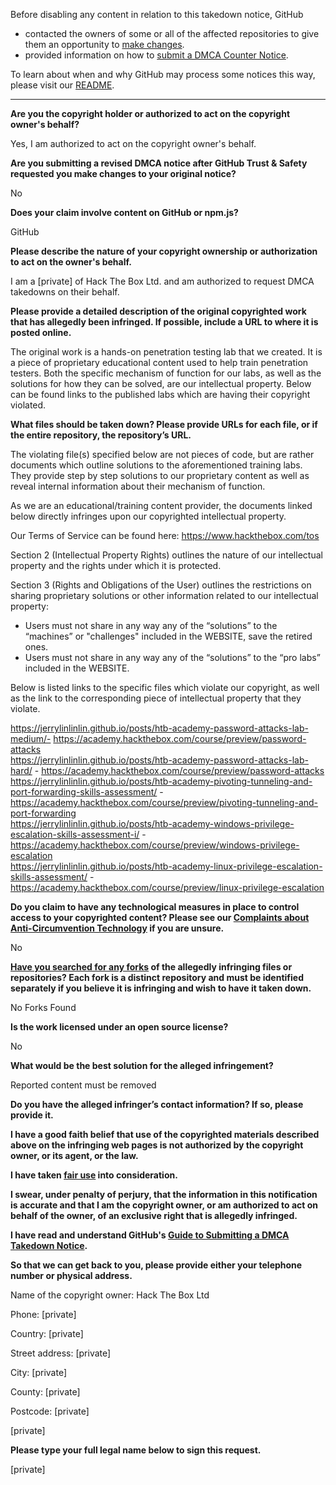 Before disabling any content in relation to this takedown notice, GitHub
- contacted the owners of some or all of the affected repositories to give them an opportunity to [make changes](https://docs.github.com/en/github/site-policy/dmca-takedown-policy#a-how-does-this-actually-work).
- provided information on how to [submit a DMCA Counter Notice](https://docs.github.com/en/articles/guide-to-submitting-a-dmca-counter-notice).

To learn about when and why GitHub may process some notices this way, please visit our [README](https://github.com/github/dmca/blob/master/README.md#anatomy-of-a-takedown-notice).

---

**Are you the copyright holder or authorized to act on the copyright owner's behalf?**

Yes, I am authorized to act on the copyright owner's behalf.

**Are you submitting a revised DMCA notice after GitHub Trust & Safety requested you make changes to your original notice?**

No

**Does your claim involve content on GitHub or npm.js?**

GitHub

**Please describe the nature of your copyright ownership or authorization to act on the owner's behalf.**

I am a [private] of Hack The Box Ltd. and am authorized to request DMCA takedowns on their behalf.

**Please provide a detailed description of the original copyrighted work that has allegedly been infringed. If possible, include a URL to where it is posted online.**

The original work is a hands-on penetration testing lab that we created. It is a piece of proprietary educational content used to help train penetration testers. Both the specific mechanism of function for our labs, as well as the solutions for how they can be solved, are our intellectual property. Below can be found links to the published labs which are having their copyright violated.

**What files should be taken down? Please provide URLs for each file, or if the entire repository, the repository’s URL.**

The violating file(s) specified below are not pieces of code, but are rather documents which outline solutions to the aforementioned training labs.  
They provide step by step solutions to our proprietary content as well as reveal internal information about their mechanism of function.

As we are an educational/training content provider, the documents linked below directly infringes upon our copyrighted intellectual property.

Our Terms of Service can be found here: https://www.hackthebox.com/tos

Section 2 (Intellectual Property Rights) outlines the nature of our intellectual property and the rights under which it is protected.

Section 3 (Rights and Obligations of the User) outlines the restrictions on sharing proprietary solutions or other information related to our intellectual property:  
- Users must not share in any way any of the “solutions” to the “machines” or "challenges" included in the WEBSITE, save the retired ones.  
- Users must not share in any way any of the “solutions” to the “pro labs” included in the WEBSITE.

Below is listed links to the specific files which violate our copyright, as well as the link to the corresponding piece of intellectual property that they violate.

https://jerrylinlinlin.github.io/posts/htb-academy-password-attacks-lab-medium/- https://academy.hackthebox.com/course/preview/password-attacks  
https://jerrylinlinlin.github.io/posts/htb-academy-password-attacks-lab-hard/ - https://academy.hackthebox.com/course/preview/password-attacks  
https://jerrylinlinlin.github.io/posts/htb-academy-pivoting-tunneling-and-port-forwarding-skills-assessment/ - https://academy.hackthebox.com/course/preview/pivoting-tunneling-and-port-forwarding  
https://jerrylinlinlin.github.io/posts/htb-academy-windows-privilege-escalation-skills-assessment-i/ - https://academy.hackthebox.com/course/preview/windows-privilege-escalation  
https://jerrylinlinlin.github.io/posts/htb-academy-linux-privilege-escalation-skills-assessment/ - https://academy.hackthebox.com/course/preview/linux-privilege-escalation

**Do you claim to have any technological measures in place to control access to your copyrighted content? Please see our <a href="https://docs.github.com/articles/guide-to-submitting-a-dmca-takedown-notice#complaints-about-anti-circumvention-technology">Complaints about Anti-Circumvention Technology</a> if you are unsure.**

No

**<a href="https://docs.github.com/articles/dmca-takedown-policy#b-what-about-forks-or-whats-a-fork">Have you searched for any forks</a> of the allegedly infringing files or repositories? Each fork is a distinct repository and must be identified separately if you believe it is infringing and wish to have it taken down.**

No Forks Found

**Is the work licensed under an open source license?**

No

**What would be the best solution for the alleged infringement?**

Reported content must be removed

**Do you have the alleged infringer’s contact information? If so, please provide it.**

**I have a good faith belief that use of the copyrighted materials described above on the infringing web pages is not authorized by the copyright owner, or its agent, or the law.**

**I have taken <a href="https://www.lumendatabase.org/topics/22">fair use</a> into consideration.**

**I swear, under penalty of perjury, that the information in this notification is accurate and that I am the copyright owner, or am authorized to act on behalf of the owner, of an exclusive right that is allegedly infringed.**

**I have read and understand GitHub's <a href="https://docs.github.com/articles/guide-to-submitting-a-dmca-takedown-notice/">Guide to Submitting a DMCA Takedown Notice</a>.**

**So that we can get back to you, please provide either your telephone number or physical address.**

Name of the copyright owner: Hack The Box Ltd

Phone: [private]

Country: [private]

Street address: [private]

City: [private]

County: [private]

Postcode: [private]

[private]

**Please type your full legal name below to sign this request.**

[private]
